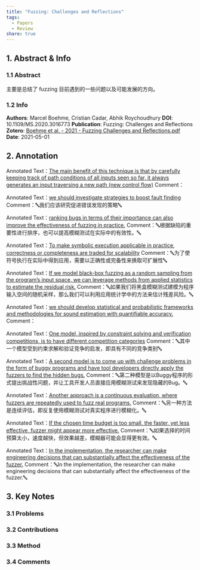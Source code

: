 ```yaml
---
title: "Fuzzing: Challenges and Reflections"
tags:
  - Papers
  - Review
share: true
---
```


## 1. Abstract & Info

### 1.1 Abstract

主要是总结了 fuzzing 目前遇到的一些问题以及可能发展的方向。

### 1.2 Info

**Authors**: Marcel Boehme, Cristian Cadar, Abhik Roychoudhury
**DOI**: 10.1109/MS.2020.3016773
**Publication**: Fuzzing: Challenges and Reflections
**Zotero**: [Boehme et al. - 2021 - Fuzzing Challenges and Reflections.pdf](zotero://select/library/items/4XJENJ6Y)
**Date**: 2021-05-01

## 2. Annotation

Annotated Text：[The main benefit of this technique is that by carefully keeping track of path conditions of all inputs seen so far, it always generates an input traversing a new path (new control flow)](zotero://open-pdf/library/items/4XJENJ6Y?page=2&annotation=NBY9IAI6)
Comment：


Annotated Text：[we should investigate strategies to boost fault finding](zotero://open-pdf/library/items/4XJENJ6Y?page=3&annotation=FMIHHANY)
Comment：🔤我们应该研究促进错误发现的策略🔤

Annotated Text：[ranking bugs in terms of their importance can also improve the effectiveness of fuzzing in practice.](zotero://open-pdf/library/items/4XJENJ6Y?page=3&annotation=QIVTKYCC)
Comment：🔤根据缺陷的重要性进行排序，也可以提高模糊测试在实际中的有效性。🔤

Annotated Text：[To make symbolic execution applicable in practice, correctness or completeness are traded for scalability](zotero://open-pdf/library/items/4XJENJ6Y?page=4&annotation=CAARRS8Q)
Comment：🔤为了使符号执行在实际中得到应用，需要以正确性或完备性来换取可扩展性🔤

Annotated Text：[If we model black-box fuzzing as a random sampling from the program’s input space, we can leverage methods from applied statistics to estimate the residual risk.](zotero://open-pdf/library/items/4XJENJ6Y?page=4&annotation=36TNJSFV)
Comment：🔤如果我们将黑盒模糊测试建模为程序输入空间的随机采样，那么我们可以利用应用统计学中的方法来估计残差风险。🔤

Annotated Text：[we should develop statistical and probabilistic frameworks and methodologies for sound estimation with quantifiable accuracy.](zotero://open-pdf/library/items/4XJENJ6Y?page=4&annotation=QQGFIPLU)
Comment：


Annotated Text：[One model, inspired by constraint solving and verification competitions, is to have different competition categories](zotero://open-pdf/library/items/4XJENJ6Y?page=5&annotation=3MZMMEFE)
Comment：🔤其中一个模型受到约束求解和验证竞争的启发，即具有不同的竞争类别🔤

Annotated Text：[A second model is to come up with challenge problems in the form of buggy programs and have tool developers directly apply the fuzzers to find the hidden bugs.](zotero://open-pdf/library/items/4XJENJ6Y?page=5&annotation=3PYGEUC2)
Comment：🔤第二种模型是以Buggy程序的形式提出挑战性问题，并让工具开发人员直接应用模糊测试来发现隐藏的Bug。🔤

Annotated Text：[Another approach is a continuous evaluation, where fuzzers are repeatedly used to fuzz real programs.](zotero://open-pdf/library/items/4XJENJ6Y?page=5&annotation=QFQH8PDZ)
Comment：🔤另一种方法是连续评估，即反复使用模糊测试对真实程序进行模糊化。🔤

Annotated Text：[If the chosen time budget is too small, the faster, yet less effective, fuzzer might appear more effective.](zotero://open-pdf/library/items/4XJENJ6Y?page=6&annotation=SE7KF2ZA)
Comment：🔤如果选择的时间预算太小，速度越快，但效果越差，模糊器可能会显得更有效。🔤

Annotated Text：[In the implementation, the researcher can make engineering decisions that can substantially affect the effectiveness of the fuzzer.](zotero://open-pdf/library/items/4XJENJ6Y?page=6&annotation=C3YIVR8K)
Comment：🔤In the implementation, the researcher can make engineering decisions that can substantially affect the effectiveness of the fuzzer.🔤

## 3. Key Notes

### 3.1 Problems


### 3.2 Contributions


### 3.3 Method


### 3.4 Comments

